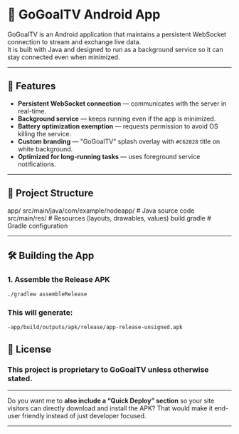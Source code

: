 # 📱 GoGoalTV Android App

GoGoalTV is an Android application that maintains a persistent WebSocket connection to stream and exchange live data.  
It is built with Java and designed to run as a background service so it can stay connected even when minimized.

---

## 🚀 Features
- **Persistent WebSocket connection** — communicates with the server in real-time.
- **Background service** — keeps running even if the app is minimized.
- **Battery optimization exemption** — requests permission to avoid OS killing the service.
- **Custom branding** — "GoGoalTV" splash overlay with `#C62828` title on white background.
- **Optimized for long-running tasks** — uses foreground service notifications.

---

## 📂 Project Structure
app/
src/main/java/com/example/nodeapp/ # Java source code
src/main/res/ # Resources (layouts, drawables, values)
build.gradle # Gradle configuration

---

## 🛠 Building the App

### 1. Assemble the Release APK
```bash
./gradlew assembleRelease
```
### This will generate:

```arduino
-app/build/outputs/apk/release/app-release-unsigned.apk
```

## 📜 License
### This project is proprietary to GoGoalTV unless otherwise stated.

---

Do you want me to **also include a “Quick Deploy” section** so your site visitors can directly download and install the APK? That would make it end-user friendly instead of just developer focused.

---